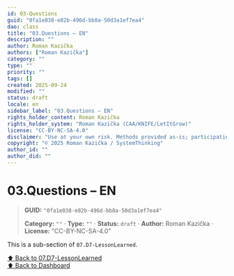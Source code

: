 ```yaml
---
id: 03-Questions
guid: "0fa1e038-e82b-496d-bb8a-50d3a1ef7ea4"
dao: class
title: "03.Questions – EN"
description: ""
author: Roman Kazička
authors: ["Roman Kazička"]
category: ""
type: ""
priority: ""
tags: []
created: 2025-09-24
modified: ""
status: draft
locale: en
sidebar_label: "03.Questions – EN"
rights_holder_content: Roman Kazička
rights_holder_system: "Roman Kazička (CAA/KNIFE/LetItGrow)"
license: "CC-BY-NC-SA-4.0"
disclaimer: "Use at your own risk. Methods provided as-is; participation is voluntary and context-aware."
copyright: "© 2025 Roman Kazička / SystemThinking"
author_id: ""
author_did: ""
---
```

# 03.Questions – EN
<!-- fm-visible: start -->

> **GUID:** `"0fa1e038-e82b-496d-bb8a-50d3a1ef7ea4"`
>   
> **Category:** `""` · **Type:** `""` · **Status:** `draft` · **Author:** Roman Kazička · **License:** "CC-BY-NC-SA-4.0"
<!-- fm-visible: end -->


This is a sub-section of `07.D7-LessonLearned`.

[⬆ Back to 07.D7-LessonLearned](../index.md)   
[⬆ Back to Dashboard](../../index.md)
